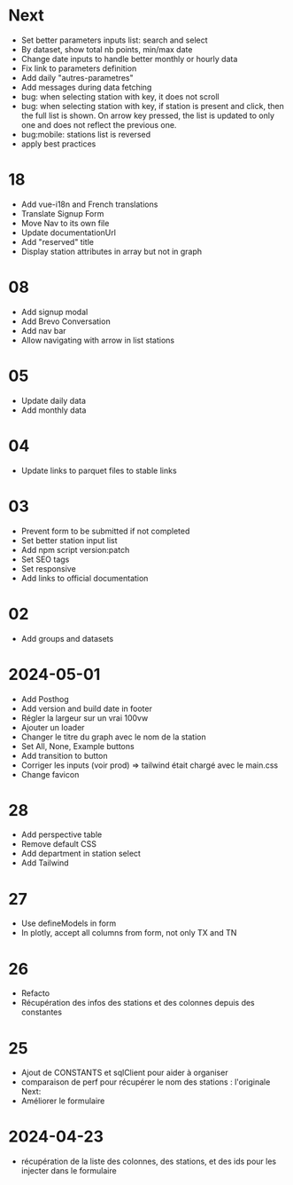 # Next

- Set better parameters inputs list: search and select
- By dataset, show total nb points, min/max date
- Change date inputs to handle better monthly or hourly data
- Fix link to parameters definition
- Add daily "autres-parametres"
- Add messages during data fetching
- bug: when selecting station with key, it does not scroll
- bug: when selecting station with key, if station is present and click, then the full list is shown. On arrow key pressed, the list is updated to only one and does not reflect the previous one.
- bug:mobile: stations list is reversed
- apply best practices

# 18

- Add vue-i18n and French translations
- Translate Signup Form
- Move Nav to its own file
- Update documentationUrl
- Add "reserved" title
- Display station attributes in array but not in graph

# 08

- Add signup modal
- Add Brevo Conversation
- Add nav bar
- Allow navigating with arrow in list stations

# 05

- Update daily data
- Add monthly data

# 04

- Update links to parquet files to stable links

# 03

- Prevent form to be submitted if not completed
- Set better station input list
- Add npm script version:patch
- Set SEO tags
- Set responsive
- Add links to official documentation

# 02

- Add groups and datasets

# 2024-05-01

- Add Posthog
- Add version and build date in footer
- Régler la largeur sur un vrai 100vw
- Ajouter un loader
- Changer le titre du graph avec le nom de la station
- Set All, None, Example buttons
- Add transition to button
- Corriger les inputs (voir prod) => tailwind était chargé avec le main.css
- Change favicon

# 28

- Add perspective table
- Remove default CSS
- Add department in station select
- Add Tailwind

# 27

- Use defineModels in form
- In plotly, accept all columns from form, not only TX and TN

# 26

- Refacto
- Récupération des infos des stations et des colonnes depuis des constantes

# 25

- Ajout de CONSTANTS et sqlClient pour aider à organiser
- comparaison de perf pour récupérer le nom des stations : l'originale
  Next:
- Améliorer le formulaire

# 2024-04-23

- récupération de la liste des colonnes, des stations, et des ids pour les injecter dans le formulaire
